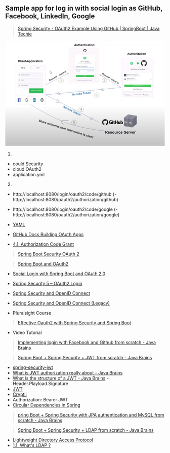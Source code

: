 ## Sample app for log in with social login as GitHub, Facebook, LinkedIn, Google

> [Spring Security - OAuth2 Example Using GitHub | SpringBoot | Java Techie](https://www.youtube.com/watch?v=D2FuRIL95kk)

![OAuth2 exampke using GitHub](https://github.com/pedalv/JavaApp/blob/master/MellomOppdrag/GitHub_OAuth2.PNG)

1.
- could Security
- cloud OAuth2
- application.yml
2.
- http://localhost:8080/login/oauth2/code/github
(- http://localhost:8080/oauth2/authorization/github)
- http://localhost:8080/login/oauth2/code/google
(- http://localhost:8080/oauth2/authorization/google)



- [YAML](https://en.wikipedia.org/wiki/YAML)
- [GitHub Docs Building OAuth Apps](https://docs.github.com/en/developers/apps/building-oauth-apps)
- [4.1.  Authorization Code Grant](https://tools.ietf.org/html/rfc6749#section-4.1)

> [Spring Boot Security OAuth 2](https://www.youtube.com/watch?v=wfaKvQ0qY3E)

> [Spring Boot and OAuth2](https://spring.io/guides/tutorials/spring-boot-oauth2/)
- [Social Login with Spring Boot and OAuth 2.0](https://github.com/spring-guides/tut-spring-boot-oauth2)
- [Spring Security 5 – OAuth2 Login](https://www.baeldung.com/spring-security-5-oauth2-login)
- [Spring Security and OpenID Connect](https://www.baeldung.com/spring-security-openid-connect)
- [Spring Security and OpenID Connect (Legacy)](https://www.baeldung.com/spring-security-openid-connect-legacy)

- Pluralsight Course
> [Effective Oauth2 with Spring Security and Spring Boot](https://www.pluralsight.com/courses/oauth2-spring-security-spring-boot)

- Video Tutorial
> [Implementing login with Facebook and Github from scratch - Java Brains](https://www.youtube.com/watch?v=CWiwpvpCrro)

> [Spring Boot + Spring Security + JWT from scratch - Java Brains](https://www.youtube.com/watch?v=X80nJ5T7YpE)

- [spring-security-jwt](https://github.com/koushikkothagal/spring-security-jwt) 
- [What is JWT authorization really about - Java Brains](https://www.youtube.com/watch?v=soGRyl9ztjI)
- [What is the structure of a JWT - Java Brains](https://www.youtube.com/watch?v=_XbXkVdoG_0) - Header.Playload.Signature
- [JWT](https://jwt.io/)
- [Cryptii](https://cryptii.com/)
- Authorization: Bearer JWT
- [Circular Dependencies in Spring](https://www.baeldung.com/circular-dependencies-in-spring)

> [pring Boot + Spring Security with JPA authentication and MySQL from scratch - Java Brains](https://www.youtube.com/watch?v=TNt3GHuayXs)

> [Spring Boot + Spring Security + LDAP from scratch - Java Brains](https://www.youtube.com/watch?v=-wDUChgvYgU)

- [Lightweight Directory Access Protocol](https://en.wikipedia.org/wiki/Lightweight_Directory_Access_Protocol)
- [1.1. What's LDAP ?](https://tldp.org/HOWTO/LDAP-HOWTO/whatisldap.html#:~:text=LDAP%20stands%20for%20Lightweight%20Directory,other%20connection%20oriented%20transfer%20services.)
